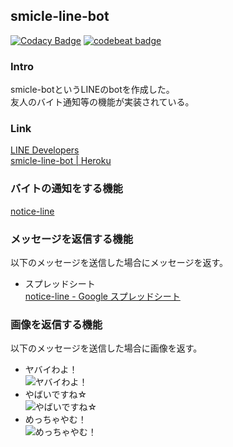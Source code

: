 ## smicle-line-bot
[![Codacy Badge](https://api.codacy.com/project/badge/Grade/ddbc31c0f11143b2bc90ad5da9e44fc4)](https://www.codacy.com/manual/smicle/smicle-line-bot?utm_source=github.com&amp;utm_medium=referral&amp;utm_content=smicle/smicle-line-bot&amp;utm_campaign=Badge_Grade)
[![codebeat badge](https://codebeat.co/badges/80586104-7402-4c0b-834f-dd7adecb7151)](https://codebeat.co/projects/github-com-smicle-smicle-line-bot-master)

### Intro
smicle-botというLINEのbotを作成した。  
友人のバイト通知等の機能が実装されている。  

### Link
[LINE Developers](https://developers.line.biz/console/channel/1654037421?status=success)  
[smicle-line-bot | Heroku](https://dashboard.heroku.com/apps/smicle-line-bot)

### バイトの通知をする機能
[notice-line](https://github.com/smicle/smicle-line-bot/tree/master/notice-line)  

### メッセージを返信する機能
以下のメッセージを送信した場合にメッセージを返す。  
- スプレッドシート  
  [notice-line - Google スプレッドシート](https://docs.google.com/spreadsheets/d/1ACRIqT95fIjMhyzibSxO6MXCGZYQIcDzvnMsn7_t94k/edit#gid=0)

### 画像を返信する機能
以下のメッセージを送信した場合に画像を返す。  
- ヤバイわよ！  
  ![ヤバイわよ！](https://raw.githubusercontent.com/smicle/smicle-line-bot/assets/assets/%E3%83%A4%E3%83%90%E3%82%A4%E3%82%8F%E3%82%88%EF%BC%81.png "ヤバイわよ！.png")  
- やばいですね☆  
  ![やばいですね☆](https://raw.githubusercontent.com/smicle/smicle-line-bot/assets/assets/%E3%82%84%E3%81%B0%E3%81%84%E3%81%A7%E3%81%99%E3%81%AD%E2%98%86.png "やばいですね☆.png")  
- めっちゃやむ！  
  ![めっちゃやむ！](https://raw.githubusercontent.com/smicle/smicle-line-bot/assets/assets/%E3%82%84%E3%82%80.jpg "めっちゃやむ！.png")  

